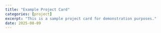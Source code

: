 ```yaml
---
title: "Example Project Card"
categories: [project]
excerpt: "This is a sample project card for demonstration purposes."
date: 2025-08-09
---
```

